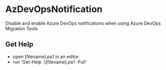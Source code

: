 # AzDevOpsNotification

Disable and enable Azure DevOps notifications when using Azure DevOps Migration Tools 

## Get Help

- open [filename].ps1 in an editor
- run 'Get-Help .\\[filename].ps1 -Full' 
